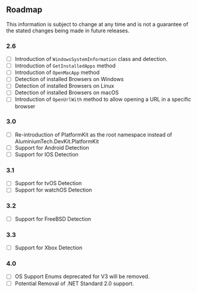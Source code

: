 ## Roadmap
This information is subject to change at any time and is not a guarantee of the stated changes being made in future releases.

### 2.6
- [ ] Introduction of ``WindowsSystemInformation`` class and detection.
- [ ] Introduction of ``GetInstalledApps`` method
- [ ] Introduction of ``OpenMacApp`` method
- [ ] Detection of installed Browsers on Windows
- [ ] Detection of installed Browsers on Linux
- [ ] Detection of installed Browsers on macOS
- [ ] Introduction of ``OpenUrlWith`` method to allow opening a URL in a specific browser

### 3.0
- [ ] Re-introduction of PlatformKit as the root namespace instead of AluminiumTech.DevKit.PlatformKit
- [ ] Support for Android Detection
- [ ] Support for IOS Detection

### 3.1
- [ ] Support for tvOS Detection
- [ ] Support for watchOS Detection

### 3.2
- [ ] Support for FreeBSD Detection

### 3.3
- [ ] Support for Xbox Detection

### 4.0
- [ ] OS Support Enums deprecated for V3 will be removed.
- [ ] Potential Removal of .NET Standard 2.0 support.
